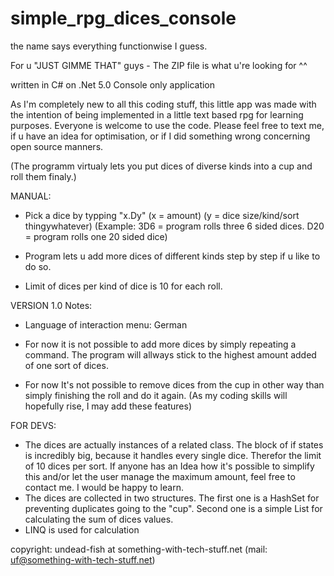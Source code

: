 # simple_rpg_dices_console
the name says everything functionwise I guess.

For u "JUST GIMME THAT" guys - The ZIP file is what u're looking for ^^


written in C# on .Net 5.0
Console only application

As I'm completely new to all this coding stuff, this little app was made with the intention of being implemented in a little text based rpg for learning purposes.
Everyone is welcome to use the code. Please feel free to text me, if u have an idea for optimisation, or if I did something wrong concerning open source manners.

(The programm virtualy lets you put dices of diverse kinds into a cup and roll them finaly.) 

MANUAL:

- Pick a dice by typping "x.Dy"
(x = amount)
(y = dice size/kind/sort thingywhatever)
(Example: 3D6 = program rolls three 6 sided dices. D20 = program rolls one 20 sided dice)

- Program lets u add more dices of different kinds step by step if u like to do so.
- Limit of dices per kind of dice is 10 for each roll.


VERSION 1.0 Notes:

- Language of interaction menu: German 

- For now it is not possible to add more dices by simply repeating a command. 
  The program will allways stick to the highest amount added of one sort of dices.
- For now It's not possible to remove dices from the cup in other way than simply finishing the roll and do it again.
  (As my coding skills will hopefully rise, I may add these features)

FOR DEVS:
- The dices are actually instances of a related class. The block of if states is incredibly big, because it handles every single dice. 
  Therefor the limit of 10 dices per sort. If anyone has an Idea how it's possible to simplify this and/or let the user manage the maximum amount, 
  feel free to contact me. I would be happy to learn. 
- The dices are collected in two structures. The first one is a HashSet<Action> for preventing duplicates going to the "cup". 
  Second one is a simple List<int> for calculating the sum of dices values.
- LINQ is used for calculation

copyright: undead-fish at something-with-tech-stuff.net (mail: uf@something-with-tech-stuff.net)
